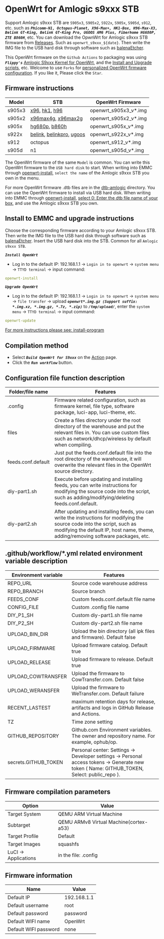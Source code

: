 # OpenWrt for Amlogic s9xxx STB

Support Amlogic s9xxx STB are `S905x3`, `S905x2`, `S922x`, `S905x`, `S905d`, `s912`, etc. such as ***`Phicomm-N1, Octopus-Planet, X96-Max+, HK1-Box, H96-Max-X3, Belink GT-King, Belink GT-King Pro, UGOOS AM6 Plus, Fiberhome HG680P, ZTE B860H`***, etc. You can download the OpwnWrt for Amlogic s9xxx STB firmware from [Releases](https://github.com/ophub/op/releases). Such as `openwrt_s9xxx_${date}`. Then write the IMG file to the USB hard disk through software such as [balenaEtcher](https://www.balena.io/etcher/).

This OpenWrt firmware on the `Github Actions` to packaging was using ***`Flippy's`*** [Amlogic S9xxx Kernel for OpenWrt](https://github.com/ophub/amlogic-s9xxx-openwrt), and the [Install and Upgrade scripts](https://github.com/ophub/amlogic-s9xxx-openwrt/tree/main/amlogic-s9xxx/install-program), etc. Welcome to use `Forks` for [personalized OpenWrt firmware configuration](https://github.com/ophub/amlogic-s9xxx-openwrt/blob/main/router_config/Documentation.md). If you like it, Please click the `Star`.

## Firmware instructions

| Model  | STB | OpenWrt Firmware |
| ---- | ---- | ---- |
| s905x3 | [x96](https://tokopedia.link/uMaH09s41db), [hk1](https://tokopedia.link/pNHf5AE41db), [h96](https://tokopedia.link/wRh6SVI41db) | openwrt_s905x3_v*.img |
| s905x2 | [x96max4g](https://tokopedia.link/HcfLaRzjqeb), [x96max2g](https://tokopedia.link/ro207Hsjqeb) | openwrt_s905x2_v*.img |
| s905x | [hg680p](https://tokopedia.link/NWF1Skg21db), [b860h](https://tokopedia.link/fp8wG3711db) | openwrt_s905x_v*.img |
| s922x | [belink](https://tokopedia.link/RAgZmOM41db), [belinkpro](https://tokopedia.link/sfTHlfS41db), [ugoos](https://tokopedia.link/pHGKXuV41db) | openwrt_s922x_v*.img |
| s912 | octopus | openwrt_s912_v*.img |
| s905d | n1 | openwrt_s905d_v*.img |

The OpenWrt firmware of the same `Model` is common. You can write this OpenWrt firmware to the `USB hard disk` to start. When writing into EMMC through [openwrt-install](https://github.com/ophub/amlogic-s9xxx-openwrt/tree/main/amlogic-s9xxx/install-program/files/openwrt-install), `select the name` of the Amlogic s9xxx STB you own in the menu.

For more OpenWrt firmware .dtb files are in the [dtb-amlogic](https://github.com/ophub/amlogic-s9xxx-openwrt/tree/main/amlogic-s9xxx/amlogic-dtb) directory. You can use the OpenWrt firmware to install via USB hard disk. When writing into EMMC through [openwrt-install](https://github.com/ophub/amlogic-s9xxx-openwrt/tree/main/amlogic-s9xxx/install-program/files/openwrt-install), [select 0: Enter the dtb file name of your box](https://github.com/ophub/amlogic-s9xxx-openwrt/tree/main/amlogic-s9xxx/amlogic-dtb), and use the Amlogic s9xxx STB you own.

## Install to EMMC and upgrade instructions

Choose the corresponding firmware according to your Amlogic s9xxx STB. Then write the IMG file to the USB hard disk through software such as [balenaEtcher](https://www.balena.io/etcher/). Insert the USB hard disk into the STB. Common for all `Amlogic s9xxx STB`.

***`Install OpenWrt`***

- Log in to the default IP: 192.168.1.1 → `Login in to openwrt` → `system menu` → `TTYD terminal` → input command: 

```yaml
openwrt-install
```
***`Upgrade OpenWrt`***

- Log in to the default IP: 192.168.1.1 →  `Login in to openwrt` → `system menu` → `file transfer` → upload ***`openwrt*.img.gz (Support suffix: *.img.xz, *.img.gz, *.7z, *.zip)`*** to ***`/tmp/upload/`***, enter the `system menu` → `TTYD terminal` → input command: 

```yaml
openwrt-update
```

[For more instructions please see: install-program](https://github.com/ophub/amlogic-s9xxx-openwrt/tree/main/amlogic-s9xxx/install-program)


## Compilation method

- Select ***`Build OpenWrt for S9xxx`*** on the [Action](https://github.com/ophub/op/actions) page.
- Click the ***`Run workflow`*** button.

## Configuration file function description

| Folder/file name | Features |
| ---- | ---- |
| .config | Firmware related configuration, such as firmware kernel, file type, software package, luci-app, luci-theme, etc. |
| files | Create a files directory under the root directory of the warehouse and put the relevant files in. You can use custom files such as network/dhcp/wireless by default when compiling. |
| feeds.conf.default | Just put the feeds.conf.default file into the root directory of the warehouse, it will overwrite the relevant files in the OpenWrt source directory. |
| diy-part1.sh | Execute before updating and installing feeds, you can write instructions for modifying the source code into the script, such as adding/modifying/deleting feeds.conf.default. |
| diy-part2.sh | After updating and installing feeds, you can write the instructions for modifying the source code into the script, such as modifying the default IP, host name, theme, adding/removing software packages, etc. |

## .github/workflow/*.yml related environment variable description

| Environment variable | Features |
| ---- | ---- |
| REPO_URL | Source code warehouse address |
| REPO_BRANCH | Source branch |
| FEEDS_CONF | Custom feeds.conf.default file name |
| CONFIG_FILE | Custom .config file name |
| DIY_P1_SH | Custom diy-part1.sh file name |
| DIY_P2_SH | Custom diy-part2.sh file name |
| UPLOAD_BIN_DIR | Upload the bin directory (all ipk files and firmware). Default false |
| UPLOAD_FIRMWARE | Upload firmware catalog. Default true |
| UPLOAD_RELEASE | Upload firmware to release. Default true |
| UPLOAD_COWTRANSFER | Upload the firmware to CowTransfer.com. Default false |
| UPLOAD_WERANSFER | Upload the firmware to WeTransfer.com. Default failure |
| RECENT_LASTEST | maximum retention days for release, artifacts and logs in GitHub Release and Actions. |
| TZ | Time zone setting |
| GITHUB_REPOSITORY | Github.com Environment variables. The owner and repository name. For example, ophub/op. |
| secrets.GITHUB_TOKEN | Personal center: Settings → Developer settings → Personal access tokens → Generate new token ( Name: GITHUB_TOKEN, Select: public_repo ). |

## Firmware compilation parameters

| Option | Value |
| ---- | ---- |
| Target System | QEMU ARM Virtual Machine |
| Subtarget | QEMU ARMv8 Virtual Machine(cortex-a53) |
| Target Profile | Default |
| Target Images | squashfs |
| LuCI -> Applications | in the file: .config |

## Firmware information

| Name | Value |
| ---- | ---- |
| Default IP | 192.168.1.1 |
| Default username | root |
| Default password | password |
| Default WIFI name | OpenWrt |
| Default WIFI password | none |

